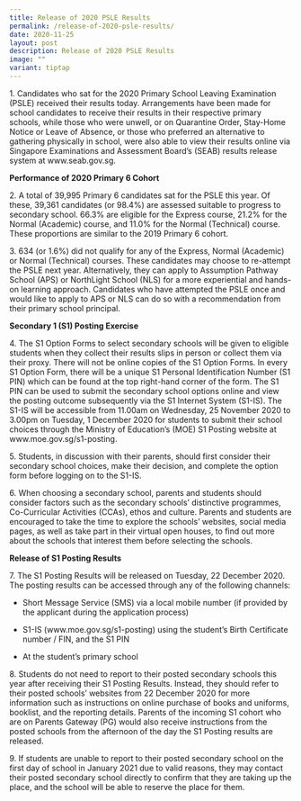 ```yaml
---
title: Release of 2020 PSLE Results
permalink: /release-of-2020-psle-results/
date: 2020-11-25
layout: post
description: Release of 2020 PSLE Results
image: ""
variant: tiptap
---
```

<p>1. Candidates who sat for the 2020 Primary School Leaving Examination
(PSLE) received their results today. Arrangements have been made for school
candidates to receive their results in their respective primary schools,
while those who were unwell, or on Quarantine Order, Stay-Home Notice or
Leave of Absence, or those who preferred an alternative to gathering physically
in school, were also able to view their results online via Singapore Examinations
and Assessment Board’s (SEAB) results release system at www.seab.gov.sg.</p>
<p><strong>Performance of 2020 Primary 6 Cohort</strong>
</p>
<p>2. A total of 39,995 Primary 6 candidates sat for the PSLE this year.
Of these, 39,361 candidates (or 98.4%) are assessed suitable to progress
to secondary school. 66.3% are eligible for the Express course, 21.2% for
the Normal (Academic) course, and 11.0% for the Normal (Technical) course.
These proportions are similar to the 2019 Primary 6 cohort.</p>
<p>3. 634 (or 1.6%) did not qualify for any of the Express, Normal (Academic)
or Normal (Technical) courses. These candidates may choose to re-attempt
the PSLE next year. Alternatively, they can apply to Assumption Pathway
School (APS) or NorthLight School (NLS) for a more experiential and hands-on
learning approach. Candidates who have attempted the PSLE once and would
like to apply to APS or NLS can do so with a recommendation from their
primary school principal.</p>
<p><strong>Secondary 1 (S1) Posting Exercise</strong>
</p>
<p>4. The S1 Option Forms to select secondary schools will be given to eligible
students when they collect their results slips in person or collect them
via their proxy. There will not be online copies of the S1 Option Forms.
In every S1 Option Form, there will be a unique S1 Personal Identification
Number (S1 PIN) which can be found at the top right-hand corner of the
form. The S1 PIN can be used to submit the secondary school options online
and view the posting outcome subsequently via the S1 Internet System (S1-IS).
The S1-IS will be accessible from 11.00am on Wednesday, 25 November 2020
to 3.00pm on Tuesday, 1 December 2020 for students to submit their school
choices through the Ministry of Education’s (MOE) S1 Posting website at
www.moe.gov.sg/s1-posting.</p>
<p>5. Students, in discussion with their parents, should first consider their
secondary school choices, make their decision, and complete the option
form before logging on to the S1-IS.</p>
<p>6. When choosing a secondary school, parents and students should consider
factors such as the secondary schools’ distinctive programmes, Co-Curricular
Activities (CCAs), ethos and culture. Parents and students are encouraged
to take the time to explore the schools’ websites, social media pages,
as well as take part in their virtual open houses, to find out more about
the schools that interest them before selecting the schools.</p>
<p><strong>Release of S1 Posting Results</strong>
</p>
<p>7. The S1 Posting Results will be released on Tuesday, 22 December 2020.
The posting results can be accessed through any of the following channels:</p>
<ul data-tight="true" class="tight">
<li>
<p>Short Message Service (SMS) via a local mobile number (if provided by
the applicant during the application process)</p>
</li>
<li>
<p>S1-IS (www.moe.gov.sg/s1-posting) using the student’s Birth Certificate
number / FIN, and the S1 PIN</p>
</li>
<li>
<p>At the student’s primary school</p>
</li>
</ul>
<p>8. Students do not need to report to their posted secondary schools this
year after receiving their S1 Posting Results. Instead, they should refer
to their posted schools’ websites from 22 December 2020 for more information
such as instructions on online purchase of books and uniforms, booklist,
and the reporting details. Parents of the incoming S1 cohort who are on
Parents Gateway (PG) would also receive instructions from the posted schools
from the afternoon of the day the S1 Posting results are released.</p>
<p>9. If students are unable to report to their posted secondary school on
the first day of school in January 2021 due to valid reasons, they may
contact their posted secondary school directly to confirm that they are
taking up the place, and the school will be able to reserve the place for
them.</p>